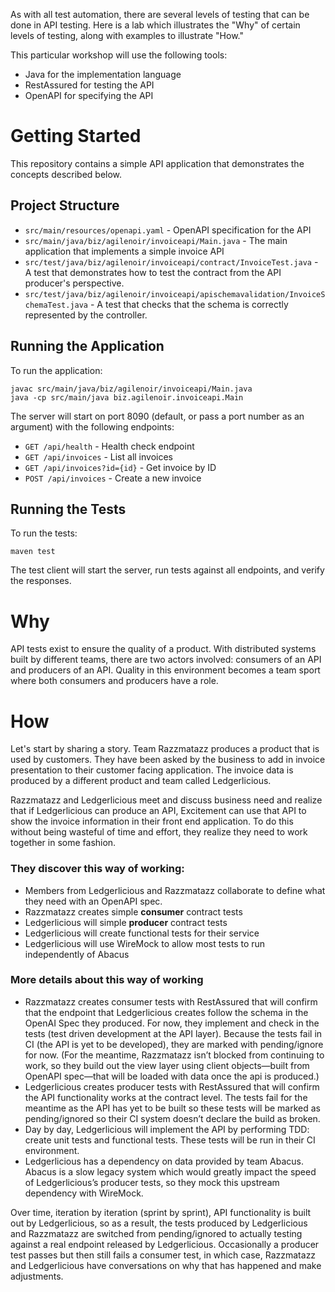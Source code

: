 As with all test automation, there are several levels of testing that can be done in API testing.
Here is a lab which illustrates the "Why" of certain levels of testing, along with examples to 
illustrate "How."  

This particular workshop will use the following tools:
* Java for the implementation language
* RestAssured for testing the API
* OpenAPI for specifying the API

# Getting Started
This repository contains a simple API application that demonstrates the concepts described below.

## Project Structure
- `src/main/resources/openapi.yaml` - OpenAPI specification for the API
- `src/main/java/biz/agilenoir/invoiceapi/Main.java` - The main application that implements a simple invoice API
- `src/test/java/biz/agilenoir/invoiceapi/contract/InvoiceTest.java` - A test that demonstrates how to test the 
contract from the API producer's perspective.
- `src/test/java/biz/agilenoir/invoiceapi/apischemavalidation/InvoiceSchemaTest.java` - A test that checks that the 
schema is correctly represented by the controller.

## Running the Application
To run the application:
```
javac src/main/java/biz/agilenoir/invoiceapi/Main.java
java -cp src/main/java biz.agilenoir.invoiceapi.Main
```

The server will start on port 8090 (default, or pass a port number as an argument) with the following endpoints:
- `GET /api/health` - Health check endpoint
- `GET /api/invoices` - List all invoices
- `GET /api/invoices?id={id}` - Get invoice by ID
- `POST /api/invoices` - Create a new invoice

## Running the Tests
To run the tests:
```
maven test
```

The test client will start the server, run tests against all endpoints, and verify the responses.

# Why
API tests exist to ensure the quality of a product. With distributed systems built by 
different teams, there are two actors involved: consumers of an API and producers of an API.
Quality in this environment becomes a team sport where both consumers and producers have a role.

# How
Let's start by sharing a story. Team Razzmatazz produces a product that is used by customers.
They have been asked by the business to add in invoice presentation to their customer facing application. 
The invoice data is produced by a different product and team called Ledgerlicious.

Razzmatazz and Ledgerlicious meet and discuss business need and realize that if Ledgerlicious can produce an API, Excitement
can use that API to show the invoice information in their front end application. To do this without 
being wasteful of time and effort, they realize they need to work together in some fashion.

### They discover this way of working:
* Members from Ledgerlicious and Razzmatazz collaborate to define what they need with an OpenAPI spec.
* Razzmatazz creates simple **consumer** contract tests
* Ledgerlicious will simple **producer** contract tests 
* Ledgerlicious will create functional tests for their service
* Ledgerlicious will use WireMock to allow most tests to run independently of Abacus

### More details about this way of working
- Razzmatazz creates consumer tests with RestAssured that will confirm that the endpoint that Ledgerlicious creates follow 
the schema in the OpenAI Spec they produced. For now, they implement and check in the tests (test driven development at the 
API layer). Because the tests fail in CI (the API is yet to be developed), they are marked with pending/ignore for now. 
(For the meantime, Razzmatazz isn’t blocked from continuing to work, so they build out the view layer using client 
objects—built from OpenAPI spec—that will be loaded with data once the api is produced.)
- Ledgerlicious creates producer tests with RestAssured that will confirm the API functionality works at the contract level. 
The tests fail for the meantime as the API has yet to be built so these tests will be marked as pending/ignored so 
their CI system doesn’t declare the build as broken.
- Day by day, Ledgerlicious will implement the API by performing TDD: create unit tests and functional tests. These
tests will be run in their CI environment.
- Ledgerlicious has a dependency on data provided by team Abacus. Abacus is a slow legacy system which would greatly impact 
the speed of Ledgerlicious’s producer tests, so they mock this upstream dependency with WireMock.

Over time, iteration by iteration (sprint by sprint), API functionality is built out by Ledgerlicious, so as a result, 
the tests produced by Ledgerlicious and Razzmatazz are switched from pending/ignored to actually testing 
against a real endpoint released by Ledgerlicious. Occasionally a producer test passes but then still fails a 
consumer test, in which case, Razzmatazz and Ledgerlicious have conversations on why that has happened and 
make adjustments.
